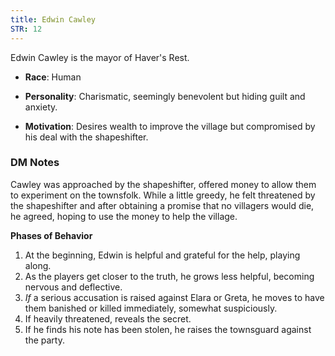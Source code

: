 ```yaml
---
title: Edwin Cawley
STR: 12
---
```




Edwin Cawley is the mayor of Haver's Rest. 

- **Race**: Human

- **Personality**: Charismatic, seemingly benevolent but hiding guilt and anxiety.

- **Motivation**: Desires wealth to improve the village but compromised by his deal with the shapeshifter.

### DM Notes

Cawley was approached by the shapeshifter, offered money to allow them to experiment on the townsfolk. While a little greedy, he felt threatened by the shapeshifter and after obtaining a promise that no villagers would die, he agreed, hoping to use the money to help the village. 

**Phases of Behavior** 

1. At the beginning, Edwin is helpful and grateful for the help, playing along.
2. As the players get closer to the truth, he grows less helpful, becoming nervous and deflective.
3. *If* a serious accusation is raised against Elara or Greta, he moves to have them banished or killed immediately, somewhat suspiciously.
4. If heavily threatened, reveals the secret. 
5. If he finds his note has been stolen, he raises the townsguard against the party. 